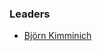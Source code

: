 ### Leaders

* [Björn Kimminich](mailto://bjoern.kimminich@owasp.org)

<!--<p style="border: 2px solid #E64A19; border-radius: 5px; font-size: 0.7em; padding: 2px;">
Please help us make the Juice Shop even better for you by answering our <a href="~" target="_blank"><i class='fas fa-poll-h'></i> annual user questionnaire for 2021</a>!
</p>-->
